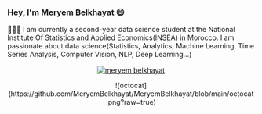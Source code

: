 ### Hey, I'm Meryem Belkhayat 😄

👩🏻‍💻 I am currently a second-year data science student at the National Institute Of Statistics and Applied Economics(INSEA) in Morocco. 
I am passionate about data science(Statistics, Analytics, Machine Learning, Time Series Analysis, Computer Vision, NLP, Deep Learning...)

<p align="center">
<a href="https://www.linkedin.com/in/meryem-belkhayat-5a90561b9/" target="blank"><img align="center" src="https://raw.githubusercontent.com/rahuldkjain/github-profile-readme-generator/master/src/images/icons/Social/linked-in-alt.svg" alt="meryem belkhayat" height="30" width="40" /></a>
</p>  

<p align="center">
  ![octocat](https://github.com/MeryemBelkhayat/MeryemBelkhayat/blob/main/octocat.png?raw=true)

</p>  


